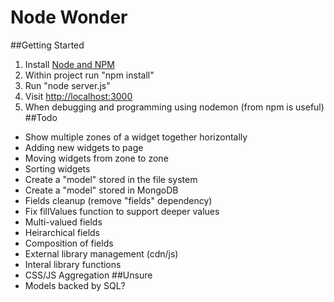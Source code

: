 Node Wonder
===
##Getting Started
1. Install [Node and NPM](http://nodejs.org/download/)
2. Within project run "npm install"
3. Run "node server.js"
4. Visit [http://localhost:3000](http://localhost:3000)
5. When debugging and programming using nodemon (from npm is useful)
##Todo
* Show multiple zones of a widget together horizontally
* Adding new widgets to page
* Moving widgets from zone to zone
* Sorting widgets
* Create a "model" stored in the file system
* Create a "model" stored in MongoDB
* Fields cleanup (remove "fields" dependency)
* Fix fillValues function to support deeper values
* Multi-valued fields
* Heirarchical fields
* Composition of fields
* External library management (cdn/js)
* Interal library functions
* CSS/JS Aggregation
##Unsure
* Models backed by SQL?
